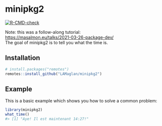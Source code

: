 
<!-- README.md is generated from README.Rmd. Please edit that file -->

# minipkg2

<!-- badges: start -->

[![R-CMD-check](https://github.com/LAMaglan/minipkg2/workflows/R-CMD-check/badge.svg)](https://github.com/LAMaglan/minipkg2/actions)
<!-- badges: end -->

Note: this was a follow-along tutorial: <br>
<https://masalmon.eu/talks/2021-03-26-package-dev/> <br> The goal of
minipkg2 is to tell you what the time is.

## Installation

``` r
# install.packages("remotes")
remotes::install_github("LAMaglan/minipkg2")
```

## Example

This is a basic example which shows you how to solve a common problem:

``` r
library(minipkg2)
what_time()
#> [1] "Aye! Il est maintenant 14:27!"
```

